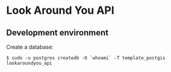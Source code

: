 Look Around You API
===================


Development environment
-----------------------

Create a database:

    $ sudo -u postgres createdb -O `whoami` -T template_postgis lookaroundyou_api


